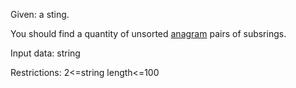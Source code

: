 <p>Given: a sting. </p>
<p>You should find a quantity of unsorted <a href="https://en.wikipedia.org/wiki/Ordered_pair">anagram</a> pairs of subsrings.</p>
<p>Input data: string</p>
<p>Restrictions: 2<=string length<=100</p>